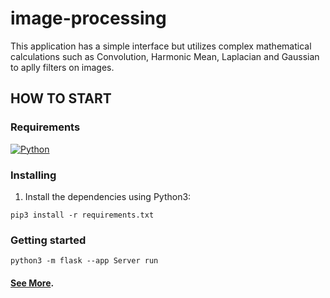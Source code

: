 # image-processing
This application has a simple interface but utilizes complex mathematical calculations such as Convolution, Harmonic Mean, Laplacian and Gaussian to aplly filters on images. 

## HOW TO START
### Requirements
[![Python](https://img.shields.io/badge/Python_3-blue.svg)](https://www.python.org/downloads)

### Installing
1. Install the dependencies using Python3: 
```
pip3 install -r requirements.txt
```

### Getting started
```
python3 -m flask --app Server run
```
#### [See More](https://dayanarochadeveloper.wordpress.com/portfolio/#image-processing).
